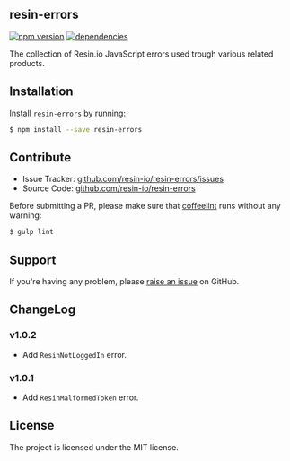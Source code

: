 resin-errors
------------

[![npm version](https://badge.fury.io/js/resin-errors.svg)](http://badge.fury.io/js/resin-errors)
[![dependencies](https://david-dm.org/resin-io/resin-errors.png)](https://david-dm.org/resin-io/resin-errors.png)

The collection of Resin.io JavaScript errors used trough various related products.

Installation
------------

Install `resin-errors` by running:

```sh
$ npm install --save resin-errors
```

Contribute
----------

- Issue Tracker: [github.com/resin-io/resin-errors/issues](https://github.com/resin-io/resin-errors/issues)
- Source Code: [github.com/resin-io/resin-errors](https://github.com/resin-io/resin-errors)

Before submitting a PR, please make sure that [coffeelint](http://www.coffeelint.org/) runs without any warning:

```sh
$ gulp lint
```

Support
-------

If you're having any problem, please [raise an issue](https://github.com/resin-io/resin-errors/issues/new) on GitHub.

ChangeLog
---------

### v1.0.2

- Add `ResinNotLoggedIn` error.

### v1.0.1

- Add `ResinMalformedToken` error.

License
-------

The project is licensed under the MIT license.
